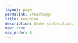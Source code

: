 ```yaml
---
layout: page
permalink: /teaching/
title: teaching
description: Under contruction.
nav: true
nav_order: 6
---
```


